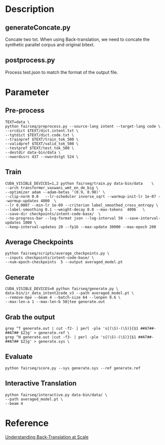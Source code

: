# Description
## generateConcate.py
Concate two txt. When using Back-translation, we need to concate the synthetic parallel corpus and original bitext.

## postprocess.py
Process test.json to match the format of the output file. 


# Parameter

## Pre-process
```
TEXT=data \
python fairseq/preprocess.py --source-lang intent --target-lang code \
--srcdict $TEXT/dict.intent.txt \
--tgtdict $TEXT/dict.code.txt \
--trainpref $TEXT/train_tok_500 \
--validpref $TEXT/valid_tok_500 \
--testpref $TEXT/test_tok_500 \
--destdir data-bin/data \
--nwordssrc 437 --nwordstgt 524 \
```

## Train
```
CUDA_VISIBLE_DEVICES=1,2 python fairseq/train.py data-bin/data    \
--arch transformer_vaswani_wmt_en_de_big \
--optimizer adam --adam-betas '(0.9, 0.98)' \
--clip-norm 0.0   --lr-scheduler inverse_sqrt --warmup-init-lr 1e-07 --warmup-updates 4000  \
--lr 0.0007 --min-lr 1e-09 --criterion label_smoothed_cross_entropy \
--label-smoothing 0.1 --weight-decay 0.0 --max-tokens  4096   \
--save-dir checkpoints/intent-code-base/  \
--no-progress-bar --log-format json --log-interval 50 --save-interval-updates 1000 \
--keep-interval-updates 20 --fp16 --max-update 30000 --max-epoch 200
```

## Average Checkpoints
```
python fairseq/scripts/average_checkpoints.py \
--inputs checkpoints/intent-code-base/ \
--num-epoch-checkpoints  5 --output averaged_model.pt
```

## Generate
```
CUDA_VISIBLE_DEVICES=0 python fairseq/generate.py \
data-bin/ir_data_intent2code_v3 --path averaged_model.pt \
--remove-bpe --beam 4 --batch-size 64 --lenpen 0.6 \
--max-len-a 1 --max-len-b 50|tee generate.out
```

## Grab the output
```
grep ^T generate.out | cut -f2- | perl -ple 's{(\S)-(\S)}{$1 ##AT##-##AT## $2}g' > generate.ref \
grep ^H generate.out |cut -f3- | perl -ple 's{(\S)-(\S)}{$1 ##AT##-##AT## $2}g' > generate.sys \
```

## Evaluate
```
python fairseq/score.py --sys generate.sys --ref generate.ref
```

## Interactive Translation
```
python fairseq/interactive.py data-bin/data/ \
--path averaged_model.pt \
--beam 4
```

# Reference
[Understanding Back-Translation at Scale](https://arxiv.org/abs/1808.09381)
